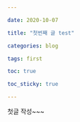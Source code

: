 ```yaml
---

date: 2020-10-07

title: "첫번째 글 test"

categories: blog

tags: first

toc: true

toc_sticky: true

---
```


첫글 작성~~~
